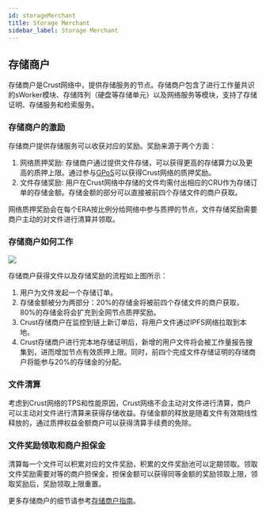 ```yaml
---
id: storageMerchant
title: Storage Merchant
sidebar_label: Storage Merchant
---
```


## 存储商户

存储商户是Crust网络中，提供存储服务的节点。存储商户包含了进行工作量共识的sWorker模块、存储阵列（硬盘等存储单元）以及网络服务等模块，支持了存储证明、存储服务和检索服务。

### 存储商户的激励
存储商户提供存储服务可以收获对应的奖励。奖励来源于两个方面：
1. 网络质押奖励: 存储商户通过提供文件存储，可以获得更高的存储算力以及更高的质押上限。通过参与[GPoS](GPoS.md)可以获得Crust网络的质押奖励。
2. 文件存储奖励: 用户在Crust网络中存储的文件均需付出相应的CRU作为存储订单的存储金额。存储金额的部分可以直接被前四个存储文件的商户获取。

网络质押奖励会在每个ERA按比例分给网络中参与质押的节点，文件存储奖励需要商户主动的对文件进行清算并领取。

### 存储商户如何工作

![](https://crust-data.oss-cn-shanghai.aliyuncs.com/wiki/learn/dsm.png)

存储商户获得文件以及存储奖励的流程如上图所示：
1. 用户为文件发起一个存储订单。
2. 存储金额被分为两部分：20%的存储金将被前四个存储文件的商户获取，80%的存储金将会扩充到全网节点质押奖励。
3. Crust存储商户在监控到链上新订单后，将用户文件通过IPFS网络拉取到本地。
4. Crust存储商户进行完本地存储证明后，新增的用户文件将会被工作量报告搜集到，进而增加节点有效质押上限。同时，前四个完成文件存储证明的存储商户将能参与20%的存储金的分配。

### 文件清算
考虑到Crust网络的TPS和性能原因，Crust网络不会主动对文件进行清算，商户可以主动对文件进行清算来获得存储收益。存储金额的释放是随着文件有效期线性释放的，通过质押权益金额商户可以获得清算手续费的免除。

### 文件奖励领取和商户担保金
清算每一个文件可以积累对应的文件奖励，积累的文件奖励池可以定期领取。领取文件奖励需要对等的商户担保金，担保金额可以获得同等金额的奖励领取上限，领取奖励后，奖励领取上限重置。

更多存储商户的细节请参考[存储商户指南](merchantGuidance.md)。